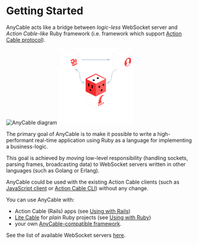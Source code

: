 <!-- markdownlint-disable no-inline-html -->
# Getting Started

AnyCable acts like a bridge between _logic-less_ WebSocket server and _Action Cable-like_ Ruby framework (i.e. framework which support [Action Cable protocol](misc/action_cable_protocol.md)).

<div class="chart-container">
  <img class="is-light" src="./assets/images/anycable.svg" alt="AnyCable diagram" width="40%">
  <img class="is-dark" src="./assets/images/anycable_dark.svg" alt="AnyCable diagram" width="40%">
</div>

The primary goal of AnyCable is to make it possible to write a high-performant real-time application using Ruby as a language for implementing a business-logic.

This goal is achieved by _moving_ low-level responsibility (handling sockets, parsing frames, broadcasting data) to WebSocket servers written in other languages (such as Golang or Erlang).

AnyCable could be used with the existing Action Cable clients (such as [JavaScript client](https://www.npmjs.com/package/actioncable) or [Action Cable CLI](https://github.com/palkan/acli)) without any change.

You can use AnyCable with:

- Action Cable (Rails) apps (see [Using with Rails](rails/getting_started.md))
- [Lite Cable](https://github.com/palkan/litecable) for  _plain_ Ruby projects (see [Using with Ruby](ruby/non_rails.md))
- your own [AnyCable-compatible framework](ruby/non_rails.md).

See the list of available WebSocket servers [here](websocket_servers.md).
